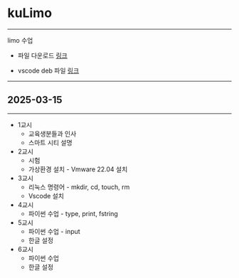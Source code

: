 # kuLimo

---

limo 수업

- 파일 다운로드
[링크](https://drive.google.com/file/d/1twlHYAgrWeLSQRO_vHy68lJxr-n1qIWl/view?usp=sharing)

- vscode deb 파일
[링크](https://drive.google.com/file/d/1We4ILpw1NTzpspkflSpvdZikvyApTxn0/view?usp=sharing)


---

## 2025-03-15

---

- 1교시
  - 교육생분들과 인사
  - 스마트 시티 설명
- 2교시
  - 시험
  - 가상환경 설치 - Vmware 22.04 설치
- 3교시
  - 리눅스 명령어 - mkdir, cd, touch, rm
  - Vscode 설치
- 4교시
  - 파이썬 수업 - type, print, fstring
- 5교시
  - 파이썬 수업 - input
  - 한글 설정
- 6교시
  - 파이썬 수업
  - 한글 설정
